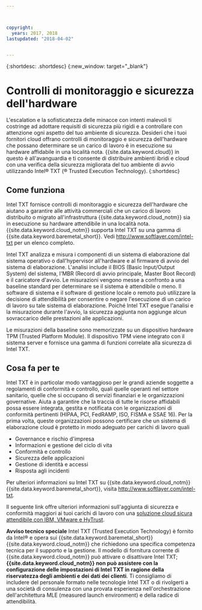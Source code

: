 ```yaml
---



copyright:
  years: 2017, 2018
lastupdated: "2018-04-02"


---
```


{:shortdesc: .shortdesc}
{:new_window: target="_blank"}

# Controlli di monitoraggio e sicurezza dell'hardware

L'escalation e la sofisticatezza delle minacce con intenti malevoli ti costringe ad adottare requisiti di sicurezza più rigidi e a controllare con attenzione ogni aspetto del tuo ambiente di sicurezza. Desideri che i tuoi fornitori cloud offrano controlli di monitoraggio e sicurezza dell'hardware che possano determinare se un carico di lavoro è in esecuzione su hardware affidabile in una località nota. {{site.data.keyword.cloud}} in questo è all'avanguardia e ti consente di distribuire ambienti ibridi e cloud con una verifica della sicurezza migliorata del tuo ambiente di avvio utilizzando Intel&reg; TXT (&reg; Trusted Execution Technology).
{:shortdesc}

## Come funziona

Intel TXT fornisce controlli di monitoraggio e sicurezza dell'hardware che aiutano a garantire alle attività commerciali che un carico di lavoro distribuito o migrato all'infrastruttura {{site.data.keyword.cloud_notm}} sia in esecuzione su hardware attendibile in una località nota. {{site.data.keyword.cloud_notm}} supporta Intel TXT su una gamma di {{site.data.keyword.baremetal_short}}. Vedi http://www.softlayer.com/intel-txt per un elenco completo.

Intel TXT analizza e misura i componenti di un sistema di elaborazione dal sistema operativo o dall'hypervisor all'hardware e al firmware di avvio del sistema di elaborazione. L'analisi include il BIOS (Basic Input/Output System) del sistema, l'MBR (Record di avvio principale, Master Boot Record) e il caricatore d'avvio. Le misurazioni vengono messe a confronto a una baseline standard per determinare se il sistema è attendibile o meno. Il software di sistema e il software di gestione locale o remoto può utilizzare la decisione di attendibilità per consentire o negare l'esecuzione di un carico di lavoro su tale sistema di elaborazione. Poiché Intel TXT esegue l'analisi e la misurazione durante l'avvio, la sicurezza aggiunta non aggiunge alcun sovraccarico delle prestazioni alle applicazioni.

Le misurazioni della baseline sono memorizzate su un dispositivo hardware TPM (Trusted Platform Module). Il dispositivo TPM viene integrato con il sistema server e fornisce una gamma di funzioni correlate alla sicurezza di Intel TXT.

## Cosa fa per te

Intel TXT è in particolar modo vantaggioso per le grandi aziende soggette a regolamenti di conformità e controllo, quali quelle operanti nel settore sanitario, quelle che si occupano di servizi finanziari e le organizzazioni governative. Aiuta a garantire che la traccia di tutte le risorse affidabili possa essere integrata, gestita e notificata con le organizzazioni di conformità pertinenti (HIPAA, PCI, FedRAMP, ISO, FISMA e SSAE 16). Per la prima volta, queste organizzazioni possono certificare che un sistema di elaborazione cloud è protetto in modo adeguato per carichi di lavoro quali

* Governance e rischio d'impresa
* Informazioni e gestione del ciclo di vita
* Conformità e controllo
* Sicurezza delle applicazioni
* Gestione di identità e accessi
* Risposta agli incidenti

Per ulteriori informazioni su Intel TXT su {{site.data.keyword.cloud_notm}} {{site.data.keyword.baremetal_short}}, visita http://www.softlayer.com/intel-txt.

Il seguente link offre ulteriori informazioni sull'aggiunta di sicurezza e conformità maggiori ai tuoi carichi di lavoro con una [soluzione cloud sicura attendibile con IBM, VMware e HyTrust](http://wpc.c320.edgecastcdn.net/00C320/DeploymentGuide_IBM_Intel_HyTrust_VMware_v1%200.pdf).

**Avviso tecnico speciale** Intel TXT (Trusted Execution Technology) è fornito da Intel&reg; e opera sui {{site.data.keyword.baremetal_short}} {{site.data.keyword.cloud_notm}} che richiedono una specifica competenza tecnica per il supporto e la gestione. Il modello di fornitura corrente di {{site.data.keyword.cloud_notm}} può attivare o disattivare Intel TXT; **{{site.data.keyword.cloud_notm}} non può assistere con la configurazione delle impostazioni di Intel TXT in ragione della riservatezza degli ambienti e dei dati dei clienti**. Ti consigliamo di includere del personale formato nelle tecnologie Intel TXT o di rivolgerti a una società di consulenza con una provata esperienza nell'orchestrazione dell'architettura MLE (measured launch environment) e della radice di attendibilità.
